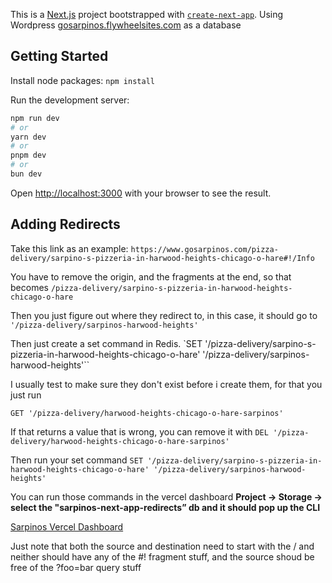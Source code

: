 This is a [Next.js](https://nextjs.org/) project bootstrapped with [`create-next-app`](https://github.com/vercel/next.js/tree/canary/packages/create-next-app).
Using Wordpress [gosarpinos.flywheelsites.com](https://gosarpinos.flywheelsites.com) as a database

## Getting Started

Install node packages:
`npm install`

Run the development server:

```bash
npm run dev
# or
yarn dev
# or
pnpm dev
# or
bun dev
```

Open [http://localhost:3000](http://localhost:3000) with your browser to see the result.


## Adding Redirects

Take this link as an example:
`https://www.gosarpinos.com/pizza-delivery/sarpino-s-pizzeria-in-harwood-heights-chicago-o-hare#!/Info`

You have to remove the origin, and the fragments at the end, so that becomes
`/pizza-delivery/sarpino-s-pizzeria-in-harwood-heights-chicago-o-hare`

Then you just figure out where they redirect to, in this case, it should go to
`'/pizza-delivery/sarpinos-harwood-heights'`

Then just create a set command in Redis.
`SET '/pizza-delivery/sarpino-s-pizzeria-in-harwood-heights-chicago-o-hare' '/pizza-delivery/sarpinos-harwood-heights'``

I usually test to make sure they don't exist before i create them, for that you just run

`GET '/pizza-delivery/harwood-heights-chicago-o-hare-sarpinos'`

If that returns a value that is wrong, you can remove it with
`DEL '/pizza-delivery/harwood-heights-chicago-o-hare-sarpinos'`

Then run your set command
`SET '/pizza-delivery/sarpino-s-pizzeria-in-harwood-heights-chicago-o-hare' '/pizza-delivery/sarpinos-harwood-heights'`

You can run those commands in the vercel dashboard
**Project -> Storage -> select the "sarpinos-next-app-redirects” db and it should pop up the CLI**

[Sarpinos Vercel Dashboard](https://vercel.com/sarpino-s-usa-inc/sarpinos-next-app/stores/kv/store_GvRdjfKE6Xy5k0TN/cli)


Just note that both the source and destination need to start with the / and neither should have any of the #! fragment stuff, and the source shoud be free of the ?foo=bar query stuff
